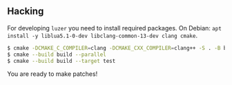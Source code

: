 ## Hacking

For developing `luzer` you need to install required packages. On Debian: `apt
install -y liblua5.1-0-dev libclang-common-13-dev clang cmake`.

```sh
$ cmake -DCMAKE_C_COMPILER=clang -DCMAKE_CXX_COMPILER=clang++ -S . -B build
$ cmake --build build --parallel
$ cmake --build build --target test
```

You are ready to make patches!
